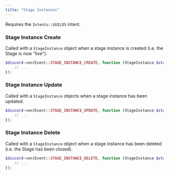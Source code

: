 ```yaml
---
title: "Stage Instances"
---
```


Requires the `Intents::GUILDS` intent.

### Stage Instance Create

Called with a `StageInstance` object when a stage instance is created (i.e. the Stage is now "live").

```php
$discord->on(Event::STAGE_INSTANCE_CREATE, function (StageInstance $stageInstance, Discord $discord) {
    // ...
});
```

### Stage Instance Update

Called with a `StageInstance` objects when a stage instance has been updated.

```php
$discord->on(Event::STAGE_INSTANCE_UPDATE, function (StageInstance $stageInstance, Discord $discord, ?StageInstance $oldStageInstance) {
    // ...
});
```

### Stage Instance Delete

Called with a `StageInstance` object when a stage instance has been deleted (i.e. the Stage has been closed).

```php
$discord->on(Event::STAGE_INSTANCE_DELETE, function (StageInstance $stageInstance, Discord $discord) {
    // ...
});
```
